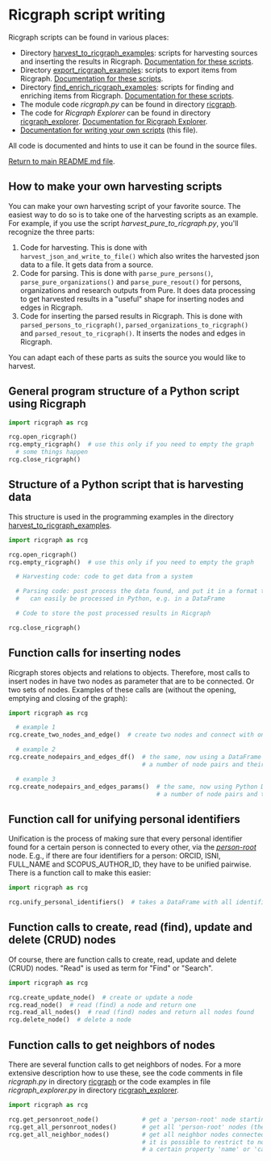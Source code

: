 # Ricgraph script writing

Ricgraph scripts can be found in various places:
* Directory [harvest_to_ricgraph_examples](../harvest_to_ricgraph_examples):
  scripts for harvesting sources and inserting the results in Ricgraph.
  [Documentation for these scripts](ricgraph_harvest_scripts.md).
* Directory [export_ricgraph_examples](../export_ricgraph_examples):
  scripts to export items from Ricgraph.
  [Documentation for these scripts](ricgraph_misc_scripts.md).
* Directory [find_enrich_ricgraph_examples](../find_enrich_ricgraph_examples):
  scripts for finding and enriching items from Ricgraph.
  [Documentation for these scripts](ricgraph_misc_scripts.md).
* The module code *ricgraph.py* can be found in
  directory [ricgraph](../ricgraph).
* The code for *Ricgraph Explorer* can be found in
  directory [ricgraph_explorer](../ricgraph_explorer).
  [Documentation for Ricgraph Explorer](ricgraph_explorer.md).
* [Documentation for writing your own scripts](ricgraph_script_writing.md)
  (this file).

All code is documented and hints to use it can be found in the source files.

[Return to main README.md file](../README.md).

## How to make your own harvesting scripts
You can make your own harvesting script of your favorite source. The easiest way to
do so is to take one of the harvesting scripts as an example.
For example, if you use the script *harvest_pure_to_ricgraph.py*, you'll recognize the
three parts:
1. Code for harvesting. This is done with `harvest_json_and_write_to_file()` which also writes
   the harvested json data to a file. It gets data from a source.
1. Code for parsing. This is done with `parse_pure_persons()`, `parse_pure_organizations()` and
   `parse_pure_resout()` for persons, organizations and research outputs from Pure.
   It does data processing to get harvested results
   in a "useful" shape for inserting nodes and
   edges in Ricgraph.
1. Code for inserting the parsed results in Ricgraph. This is done with
   `parsed_persons_to_ricgraph()`, `parsed_organizations_to_ricgraph()` and
   `parsed_resout_to_ricgraph()`.
   It inserts the nodes and edges in Ricgraph.

You can adapt each of these parts as suits the source you would like to harvest.

## General program structure of a Python script using Ricgraph

```python
import ricgraph as rcg

rcg.open_ricgraph()
rcg.empty_ricgraph()  # use this only if you need to empty the graph
  # some things happen
rcg.close_ricgraph()
```

## Structure of a Python script that is harvesting data
This structure is used in the programming examples in the directory
[harvest_to_ricgraph_examples](../harvest_to_ricgraph_examples).

```python
import ricgraph as rcg

rcg.open_ricgraph()
rcg.empty_ricgraph()  # use this only if you need to empty the graph

  # Harvesting code: code to get data from a system

  # Parsing code: post process the data found, and put it in a format that 
  #   can easily be processed in Python, e.g. in a DataFrame

  # Code to store the post processed results in Ricgraph

rcg.close_ricgraph()
```

## Function calls for inserting nodes
Ricgraph stores objects and relations to objects. Therefore, most calls to insert nodes
in have two nodes as parameter that are to be connected. Or two sets of nodes.
Examples of these calls are (without the opening, emptying and closing of the graph):

```python
import ricgraph as rcg

  # example 1
rcg.create_two_nodes_and_edge()  # create two nodes and connect with one edge

  # example 2
rcg.create_nodepairs_and_edges_df()  # the same, now using a DataFrame to insert
                                     # a number of node pairs and their edges in one go

  # example 3
rcg.create_nodepairs_and_edges_params()  # the same, now using Python Dicts to insert
                                         # a number of node pairs and their edges in one go
```

## Function call for unifying personal identifiers
Unification is the process of making sure that every personal identifier found for a
certain person is connected to every other, via the
[*person-root*](ricgraph_details.md#person-root-node-in-ricgraph) node.
E.g., if there are four identifiers for a person: ORCID, ISNI, FULL_NAME
and SCOPUS_AUTHOR_ID, they have to be unified pairwise.
There is a function call to make this easier:

```python
import ricgraph as rcg

rcg.unify_personal_identifiers()  # takes a DataFrame with all identifiers to be unified
```

## Function calls to create, read (find), update and delete (CRUD) nodes
Of course, there are function calls
to create, read, update and delete (CRUD) nodes. "Read" is used as term for "Find" or "Search".

```python
import ricgraph as rcg

rcg.create_update_node()  # create or update a node
rcg.read_node()  # read (find) a node and return one
rcg.read_all_nodes()  # read (find) nodes and return all nodes found
rcg.delete_node()  # delete a node
```

## Function calls to get neighbors of nodes
There are several function calls
to get neighbors of nodes. For a more extensive description how to use these,
see the code comments in file *ricgraph.py* in directory [ricgraph](../ricgraph)
or the code examples in file *ricgraph_explorer.py* in directory
[ricgraph_explorer](../ricgraph_explorer).

```python
import ricgraph as rcg

rcg.get_personroot_node()            # get a 'person-root' node starting from any 'person' node
rcg.get_all_personroot_nodes()       # get all 'person-root' nodes (there should be only one)
rcg.get_all_neighbor_nodes()         # get all neighbor nodes connected to a node. 
                                     # it is possible to restrict to nodes having
                                     # a certain property 'name' or 'category'
```
